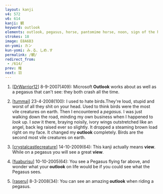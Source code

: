 ```yaml
---
layout: kanji
v4: 572
v6: 614
kanji: 観
keyword: outlook
elements: outlook, pegasus, horse, pantomime horse, noon, sign of the horse, turkey, see, telescope, eye, human legs
strokes: 18
image: E8A6B3
on-yomi: カン
kun-yomi: み.る、しめ.す
permalink: /観/
redirect_from:
 - /614/
prev: 権
next: 羽
---
```


1) [<a href="http://kanji.koohii.com/profile/DrWarrior12">DrWarrior12</a>] 8-9-2007(409): Microsoft<strong> Outlook</strong> works about as well as a pegasus that can&#039;t see: they both crash all the time.

2) [<a href="http://kanji.koohii.com/profile/tummai">tummai</a>] 23-4-2008(100): I used to hate birds.They&#039;re loud, stupid and worst of all they shit on your head. Used to think birds were the most vile creatures on earth. Then I encountered a <em>pegasus</em>. I was just walking down the road, minding my own business when I happened to <em>look</em> up. I <em>saw</em> it there, braying noisily, ivory wings outstretched like an angel, back leg raised ever so slightly. It dropped a steaming brown load right on my face. It changed my<strong> outlook</strong> completely. Birds are the second most vile creatures on earth.

3) [<a href="http://kanji.koohii.com/profile/crystalcastlecreature">crystalcastlecreature</a>] 14-10-2009(64): This kanji actually means <strong>view</strong>. While on a pegasus you will see a great <strong>view</strong>.

4) [<a href="http://kanji.koohii.com/profile/fuaburisu">fuaburisu</a>] 10-10-2005(64): You see a Pegasus flying far above, and wonder what your<strong> outlook</strong> on life would be if you could see what the Pegasus sees.

5) [<a href="http://kanji.koohii.com/profile/raseru">raseru</a>] 8-3-2008(34): You can see an amazing<strong> outlook</strong> when riding a pegasus.

